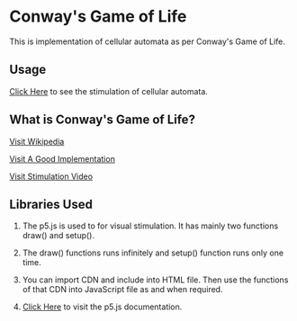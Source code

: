 # Conway's Game of Life

This is implementation of cellular automata as per Conway's Game of Life.

## Usage

[Click Here](https://mayuraitavadekar.github.io/conways-game-of-life/) to see the stimulation of cellular automata. 

## What is Conway's Game of Life?

[Visit Wikipedia](https://en.wikipedia.org/wiki/Conway%27s_Game_of_Life)

[Visit A Good Implementation](https://www.youtube.com/watch?v=FWSR_7kZuYg&t=1542s)

[Visit Stimulation Video](https://www.youtube.com/watch?v=C2vgICfQawE)

## Libraries Used

1. The p5.js is used to for visual stimulation. It has mainly two functions draw() and setup(). 

2. The draw() functions runs infinitely and setup() function runs only one time. 

3. You can import CDN and include into HTML file. Then use the functions of that CDN into JavaScript file as and when required. 

4. [Click Here](https://p5js.org/) to visit the p5.js documentation.

